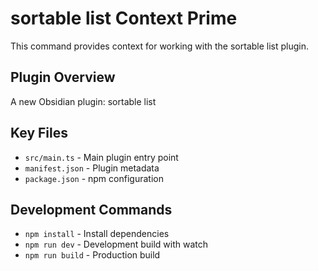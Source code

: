 # sortable list Context Prime

This command provides context for working with the sortable list plugin.

## Plugin Overview
A new Obsidian plugin: sortable list

## Key Files
- `src/main.ts` - Main plugin entry point
- `manifest.json` - Plugin metadata
- `package.json` - npm configuration

## Development Commands
- `npm install` - Install dependencies
- `npm run dev` - Development build with watch
- `npm run build` - Production build
